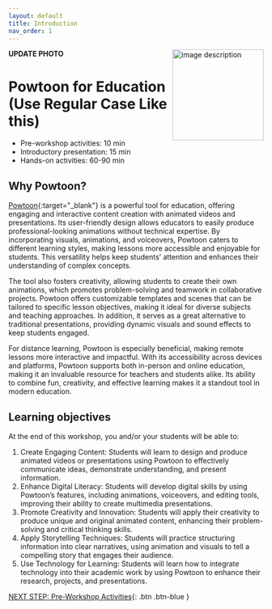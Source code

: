 ```yaml
---
layout: default
title: Introduction 
nav_order: 1
---
```

**UPDATE PHOTO**
<img src="images/WORKSHOP-LOGO-HERE.png" style="float:right;width:180px;" alt="image description">

# Powtoon for Education (Use Regular Case Like this)

- Pre-workshop activities: 10 min 
- Introductory presentation: 15 min
- Hands-on activities: 60-90 min

## Why Powtoon? 

[Powtoon](https://www.powtoon.com/){:target="_blank"} is a powerful tool for education, offering engaging and interactive content creation with animated videos and presentations. Its user-friendly design allows educators to easily produce professional-looking animations without technical expertise. By incorporating visuals, animations, and voiceovers, Powtoon caters to different learning styles, making lessons more accessible and enjoyable for students. This versatility helps keep students’ attention and enhances their understanding of complex concepts.

The tool also fosters creativity, allowing students to create their own animations, which promotes problem-solving and teamwork in collaborative projects. Powtoon offers customizable templates and scenes that can be tailored to specific lesson objectives, making it ideal for diverse subjects and teaching approaches. In addition, it serves as a great alternative to traditional presentations, providing dynamic visuals and sound effects to keep students engaged.

For distance learning, Powtoon is especially beneficial, making remote lessons more interactive and impactful. With its accessibility across devices and platforms, Powtoon supports both in-person and online education, making it an invaluable resource for teachers and students alike. Its ability to combine fun, creativity, and effective learning makes it a standout tool in modern education.

## Learning objectives 
At the end of this workshop, you and/or your students will be able to:

1.	Create Engaging Content: Students will learn to design and produce animated videos or presentations using Powtoon to effectively communicate ideas, demonstrate understanding, and present information.
2.	Enhance Digital Literacy: Students will develop digital skills by using Powtoon’s features, including animations, voiceovers, and editing tools, improving their ability to create multimedia presentations.
3.	Promote Creativity and Innovation: Students will apply their creativity to produce unique and original animated content, enhancing their problem-solving and critical thinking skills.
4.	Apply Storytelling Techniques: Students will practice structuring information into clear narratives, using animation and visuals to tell a compelling story that engages their audience.
5.	Use Technology for Learning: Students will learn how to integrate technology into their academic work by using Powtoon to enhance their research, projects, and presentations.

 
[NEXT STEP: Pre-Workshop Activities](pre-workshop.html){: .btn .btn-blue }
